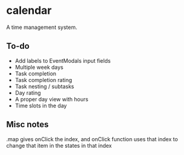 # calendar

A time management system.

## To-do

- Add labels to EventModals input fields
- Multiple week days
- Task completion
- Task completion rating
- Task nesting / subtasks
- Day rating
- A proper day view with hours
- Time slots in the day

## Misc notes

.map gives onClick the index, and onClick function uses that index to change that item in the states in that index
